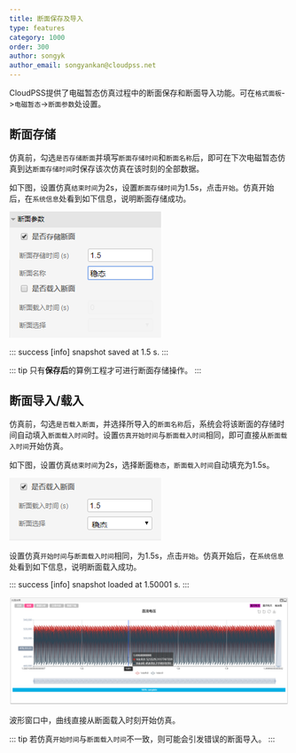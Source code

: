 ```yaml
---
title: 断面保存及导入
type: features
category: 1000
order: 300
author: songyk
author_email: songyankan@cloudpss.net
---
```

 
 
CloudPSS提供了电磁暂态仿真过程中的断面保存和断面导入功能。可在`格式面板`->`电磁暂态`->`断面参数`处设置。

## 断面存储

仿真前，勾选`是否存储断面`并填写`断面存储时间`和`断面名称`后，即可在下次电磁暂态仿真到达`断面存储时间`时保存该次仿真在该时刻的全部数据。

如下图，设置仿真`结束时间`为2s，设置`断面存储时间`为1.5s，点击`开始`。仿真开始后，在`系统信息`处看到如下信息，说明断面存储成功。

![断面保存设置](Snapshot/savesnapshot.png "断面保存")

::: success
[info] snapshot saved at 1.5 s.
:::

::: tip
只有**保存后**的算例工程才可进行断面存储操作。
:::

## 断面导入/载入

仿真前，勾选`是否载入断面`，并选择所导入的`断面名称`后，系统会将该断面的存储时间自动填入`断面载入时间`时。设置`仿真开始时间`与`断面载入时间`相同，即可直接从`断面载入时间`开始仿真。

如下图，设置仿真`结束时间`为2s，选择断面`稳态`，`断面载入时间`自动填充为1.5s。

![断面载入设置](Snapshot/loadsnapshot.png "断面载入")

设置仿真`开始时间`与`断面载入时间`相同，为1.5s，点击`开始`。仿真开始后，在`系统信息`处看到如下信息，说明断面载入成功。


::: success
[info] snapshot loaded at 1.50001 s.
:::

![断面载入波形](Snapshot/result.png "断面载入结果")

波形窗口中，曲线直接从断面载入时刻开始仿真。

::: tip
若仿真`开始时间`与`断面载入时间`不一致，则可能会引发错误的断面导入。
:::